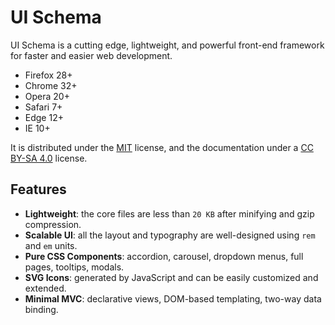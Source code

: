 # UI Schema

UI Schema is a cutting edge, lightweight, and powerful front-end framework for faster and easier web development.

* Firefox 28+
* Chrome 32+
* Opera 20+
* Safari 7+
* Edge 12+
* IE 10+

It is distributed under the [MIT][mit] license, and the documentation under a [CC BY-SA 4.0][cc-by-sa] license.

[mit]: https://github.com/arxitics/ui-schema/blob/master/LICENSE
[cc-by-sa]: http://creativecommons.org/licenses/by-sa/4.0

## Features

* **Lightweight**: the core files are less than `20 KB` after minifying and gzip compression.
* **Scalable UI**: all the layout and typography are well-designed using `rem` and `em` units.
* **Pure CSS Components**: accordion, carousel, dropdown menus, full pages, tooltips, modals.
* **SVG Icons**: generated by JavaScript and can be easily customized and extended.
* **Minimal MVC**: declarative views, DOM-based templating, two-way data binding.
